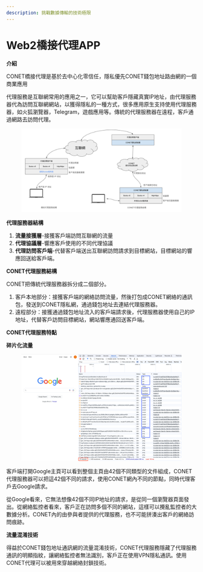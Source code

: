 ```yaml
---
description: 挑戰數據傳輸的技術極限
---
```


# Web2橋接代理APP

**介紹**

CONET橋接代理是基於去中心化零信任，隱私優先CONET錢包地址路由網的一個商業應用

代理服務是互聯網常用的應用之一，它可以幫助客戶隱藏真實IP地址，由代理服務器代為訪問互聯網網站，以獲得隱私的一種方式，很多應用原生支持使用代理服務器，如火狐瀏覽器，Telegram，遊戲應用等。傳統的代理服務器在遠程，客戶通過網路去訪問代理。

<figure><img src="../../.gitbook/assets/image (13).png" alt=""><figcaption></figcaption></figure>

**代理服務器結構**

1. **流量接獲層**-接獲客戶端訪問互聯網的流量
2. **代理協議層**-響應客戶使用的不同代理協議
3. **代理訪問客戶端**-代替客戶端送出互聯網訪問請求到目標網站，目標網站的響應回送給客戶端。

**CONET代理服務結構**

CONET把傳統代理服務器拆分成二個部分。

1. 客戶本地部分：接獲客戶端的網絡訪問流量，然後打包成CONET網絡的通訊包，發送到CONET隱私網，通過錢包地址去連結代理服務器。
2. 遠程部分：接獲通過錢包地址流入的客戶端請求後，代理服務器使用自己的IP地址，代替客戶訪問目標網站，網站響應通回送客戶端。

**CONET代理服務特點**

**碎片化流量**

<figure><img src="../../.gitbook/assets/image (14).png" alt=""><figcaption></figcaption></figure>

客戶端打開Google主頁可以看到整個主頁由42個不同類型的文件組成，CONET代理服務器可以把這42個不同的請求，使用CONET網內不同的節點，同時代理客戶去Google請求。

從Google看來，它無法想像42個不同IP地址的請求，是從同一個瀏覽器頁面發出。從網絡監控者看來，客戶正在訪問多個不同的網站，這樣可以攪亂監控者的大數據分析。CONET內的由參與者提供的代理服務，也不可能拼湊出客戶的網絡訪問痕跡。

**流量混淆技術**

得益於CONET錢包地址通訊網的流量混淆技術，CONET代理服務隱藏了代理服務通訊的明顯指紋，讓網絡監控者無法識別，客戶正在使用VPN隱私通訊。使用CONET代理可以被用來穿越網絡封鎖技術。
